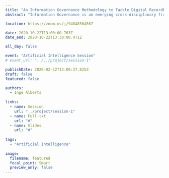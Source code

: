 ```yaml
---
title: "An Information Governance Methodology to Tackle Digital Recordkeeping Challenges: The Convergence of Artificial Intelligence, Business Analysis and Information Architecture"
abstract: "Information Governance is an emerging cross-disciplinary framework to ensure the proper management of information within organizations. This paper presents a five-step methodology to implement Information Governance comprising 1) Information Management Need and Capacity Analysis; 2) Functional Analysis; 3) Process Analysis; 4) Information Architecture Development; and 5) Natural Language Processing Requirement Specifications and Iteration. Within this methodology, principles and techniques borrowed from the disciplines of Artificial Intelligence, Business Analysis and Information Architecture converge to tackle various digital recordkeeping challenges."

location: https://zoom.us/j/94848564567

date: 2020-10-22T13:00:00.763Z
date_end: 2020-10-22T13:30:00.471Z

all_day: false

event: "Artificial Intelligence Session"
# event_url: "../../project/session-1"

publishDate: 2020-02-22T13:00:37.825Z
draft: false
featured: false

authors:
  - Inge Alberts
  
links:
  - name: Session
    url: "../project/session-1"
  - name: Full-txt
    url: "#"
  - name: Slides
    url: "#"
  
tags:
  - "Artificial Intelligence"
  
image:
  filename: featured
  focal_point: Smart
  preview_only: false
---
```

